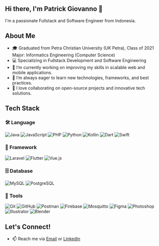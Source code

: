 ## Hi there, I'm Patrick Giovanno 👋

<!--
**patrickgiovanno03/patrickgiovanno03** is a ✨ _special_ ✨ repository because its `README.md` (this file) appears on your GitHub profile.

Here are some ideas to get you started:

- 🔭 I’m currently working on ...
- 🌱 I’m currently learning ...
- 👯 I’m looking to collaborate on ...
- 🤔 I’m looking for help with ...
- 💬 Ask me about ...
- 📫 How to reach me: ...
- 😄 Pronouns: ...
- ⚡ Fun fact: ...
-->

I'm a passionate Fullstack and Software Engineer from Indonesia.

## About Me

- 🎓 Graduated from Petra Christian University (UK Petra), Class of 2021  
  Major: Informatics Engineering (Computer Science)
- 💻 Specializing in Fullstack Development and Software Engineering
- 🔭 I’m currently working on improving my skills in scalable web and mobile applications.
- 🌱 I’m always eager to learn new technologies, frameworks, and best practices.
- 🤝 I love collaborating on open-source projects and innovative tech solutions.

## Tech Stack

### 🛠 Language
![Java](https://img.shields.io/badge/Language-Java-red?logo=java)
![JavaScript](https://img.shields.io/badge/Language-JavaScript-F7DF1E?logo=javascript&logoColor=black)
![PHP](https://img.shields.io/badge/Language-PHP-777BB4?logo=php)
![Python](https://img.shields.io/badge/Language-Python-3776AB?logo=python)
![Kotlin](https://img.shields.io/badge/Language-Kotlin-7F52FF?logo=kotlin)
![Dart](https://img.shields.io/badge/Language-Dart-0175C2?logo=dart)
![Swift](https://img.shields.io/badge/Language-Swift-FA7343?logo=swift)

### 🚀 Framework
![Laravel](https://img.shields.io/badge/Framework-Laravel-FF2D20?logo=laravel&logoColor=white)
![Flutter](https://img.shields.io/badge/Framework-Flutter-02569B?logo=flutter&logoColor=white)
![Vue.js](https://img.shields.io/badge/Framework-Vue.js-4FC08D?logo=vue.js&logoColor=white)

### 🗄 Database
![MySQL](https://img.shields.io/badge/Database-MySQL-4479A1?logo=mysql&logoColor=white)
![PostgreSQL](https://img.shields.io/badge/Database-PostgreSQL-4169E1?logo=postgresql&logoColor=white)

### 🧰 Tools
![Git](https://img.shields.io/badge/Tools-Git-F05032?logo=git&logoColor=white)
![GitHub](https://img.shields.io/badge/Tools-GitHub-181717?logo=github&logoColor=white)
![Postman](https://img.shields.io/badge/Tools-Postman-FF6C37?logo=postman&logoColor=white)
![Firebase](https://img.shields.io/badge/Tools-Firebase-FFCA28?logo=firebase&logoColor=black)
![Mosquitto](https://img.shields.io/badge/Tools-Mosquitto-62C3DE?logo=eclipsemosquitto&logoColor=black)
![Figma](https://img.shields.io/badge/Tools-Figma-F24E1E?logo=figma&logoColor=white)
![Photoshop](https://img.shields.io/badge/Tools-Photoshop-31A8FF?logo=adobephotoshop&logoColor=white)
![Illustrator](https://img.shields.io/badge/Tools-Illustrator-FF9A00?logo=adobeillustrator&logoColor=white)
![Blender](https://img.shields.io/badge/Tools-Blender-F5792A?logo=blender&logoColor=white)

## Let's Connect!

- 📫 Reach me via [Email](mailto:your.email@example.com) or [LinkedIn](https://linkedin.com/in/your-linkedin)
